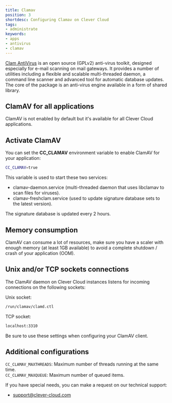 ```yaml
---
title: Clamav
position: 3
shortdesc: Configuring Clamav on Clever Cloud
tags:
- administrate
keywords:
- apps
- antivirus
- clamav
---
```


[Clam AntiVirus](https://www.clamav.net/) is an open source (GPLv2) anti-virus toolkit, designed especially for e-mail scanning on mail gateways. It provides a number of utilities including a flexible and scalable multi-threaded daemon, a command line scanner and advanced tool for automatic database updates. The core of the package is an anti-virus engine available in a form of shared library.

## ClamAV for all applications
ClamAV is not enabled by default but it's available for all Clever Cloud applications.

## Activate ClamAV
You can set the **CC_CLAMAV** environment variable to enable ClamAV for your application:

```bash
CC_CLAMAV=true
```

This variable is used to start these two services: 
  * clamav-daemon.service (multi-threaded daemon that uses libclamav to scan files for viruses).
  * clamav-freshclam.service (used to update signature database sets to the latest version).

The signature database is updated every 2 hours.

## Memory consumption
ClamAV can consume a lot of resources, make sure you have a scaler with enough memory (at least 1GB available) to avoid a complete shutdown / crash of your application (OOM).

## Unix and/or TCP sockets connections

The ClamAV daemon on Clever Cloud instances listens for incoming connections on the following sockets:

Unix socket: 
```bash
/run/clamav/clamd.ctl
```

TCP socket: 
```bash
localhost:3310
```

Be sure to use these settings when configuring your ClamAV client.

## Additional configurations

`CC_CLAMAV_MAXTHREADS`: Maximum number of threads running at the same time.  
`CC_CLAMAV_MAXQUEUE`: Maximum number of queued items.

If you have special needs, you can make a request on our technical support:
  * <support@clever-cloud.com>
